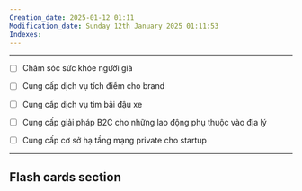 ```yaml
---
Creation_date: 2025-01-12 01:11
Modification_date: Sunday 12th January 2025 01:11:53
Indexes:
---
```



----

- [ ] Chăm sóc sức khỏe người già
- [ ] Cung cấp dịch vụ tích điểm cho brand
- [ ] Cung cấp dịch vụ tìm bãi đậu xe
- [ ] Cung cấp giải pháp B2C cho những lao động phụ thuộc vào địa lý
- [ ] Cung cấp cơ sở hạ tầng mạng private cho startup














---
## Flash cards section
